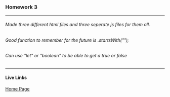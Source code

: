 ### Homework 3
___
###### Made three different html files and three seperate js files for them all.

###### Good function to remember for the future is .startsWith("");

###### Can use "let" or "boolean" to be able to get a true or false

___
#### Live Links
[Home Page](https://kkjatt.github.io/NewM-N220/homework-3/index.html)